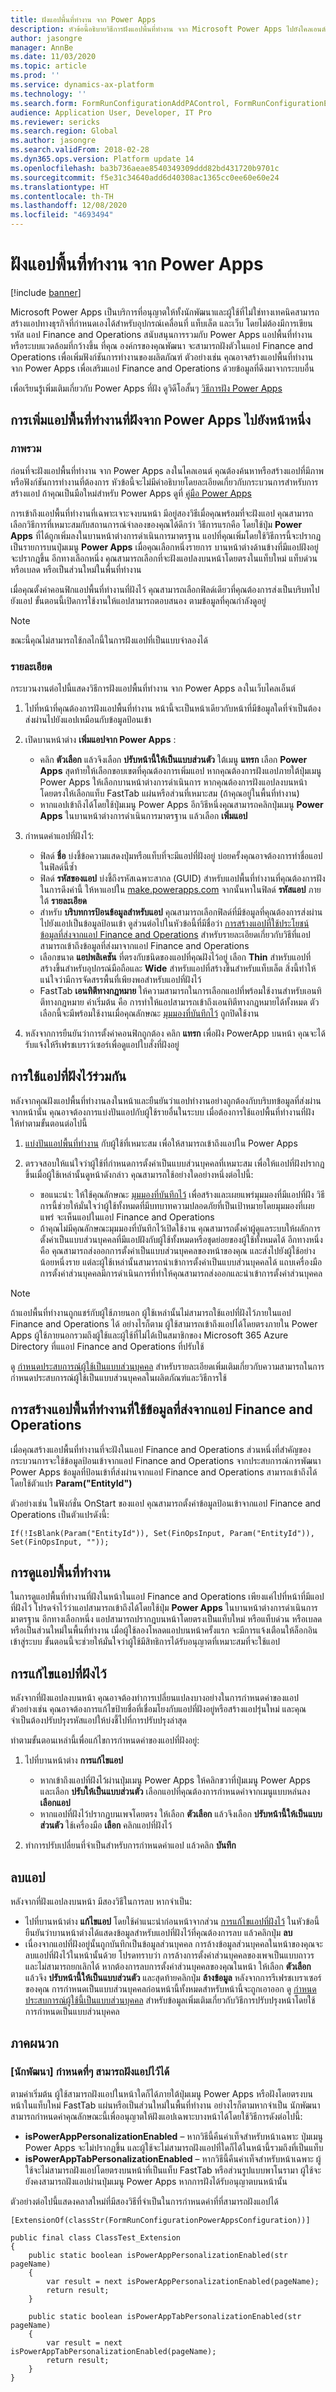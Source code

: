 ```yaml
---
title: ฝังแอปพื้นที่ทำงาน จาก Power Apps
description: หัวข้อนี้อธิบายวิธีการฝังแอปพื้นที่ทำงาน จาก Microsoft Power Apps ไปยังไคลเอนต์เพื่อเสริมฟังก์ชันของผลิตภัณฑ์
author: jasongre
manager: AnnBe
ms.date: 11/03/2020
ms.topic: article
ms.prod: ''
ms.service: dynamics-ax-platform
ms.technology: ''
ms.search.form: FormRunConfigurationAddPAControl, FormRunConfigurationEditPAControl
audience: Application User, Developer, IT Pro
ms.reviewer: sericks
ms.search.region: Global
ms.author: jasongre
ms.search.validFrom: 2018-02-28
ms.dyn365.ops.version: Platform update 14
ms.openlocfilehash: ba3b736aeae8540349309ddd82bd431720b9701c
ms.sourcegitcommit: f5e31c34640add6d40308ac1365cc0ee60e60e24
ms.translationtype: HT
ms.contentlocale: th-TH
ms.lasthandoff: 12/08/2020
ms.locfileid: "4693494"
---
```

# <a name="embed-canvas-apps-from-power-apps"></a>ฝังแอปพื้นที่ทำงาน จาก Power Apps

[!include [banner](../includes/banner.md)]

Microsoft Power Apps เป็นบริการที่อนุญาตให้ทั้งนักพัฒนาและผู้ใช้ที่ไม่ใช่ทางเทคนิคสามารถสร้างแอปทางธุรกิจที่กำหนดเองได้สำหรับอุปกรณ์เคลื่อนที่ แท็บเล็ต และเว็บ โดยไม่ต้องมีการเขียนรหัส แอป Finance and Operations สนับสนุนการรวมกับ Power Apps แอปพื้นที่ทำงาน หรือระบบแวดล้อมที่กว้างขึ้น ที่คุณ องค์กรของคุณพัฒนา จะสามารถฝังตัวในแอป Finance and Operations เพื่อเพิ่มฟังก์ชันการทำงานของผลิตภัณฑ์ ตัวอย่างเช่น คุณอาจสร้างแอปพื้นที่ทำงาน จาก Power Apps เพื่อเสริมแอป Finance and Operations ด้วยข้อมูลที่ดึงมาจากระบบอื่น

เพื่อเรียนรู้เพิ่มเติมเกี่ยวกับ Power Apps ที่ฝัง ดูวิดีโอสั้นๆ [วิธีการฝัง Power Apps](https://www.youtube.com/watch?v=x3qyA1bH-NY)

## <a name="adding-an-embedded-canvas-app-from-power-apps-to-a-page"></a>การเพิ่มแอปพื้นที่ทำงานที่ฝังจาก Power Apps ไปยังหน้าหนึ่ง

### <a name="overview"></a>ภาพรวม

ก่อนที่จะฝังแอปพื้นที่ทำงาน จาก Power Apps ลงในไคลเอนต์ คุณต้องค้นหาหรือสร้างแอปที่มีภาพหรือฟังก์ชันการทำงานที่ต้องการ หัวข้อนี้จะไม่มีคำอธิบายโดยละเอียดเกี่ยวกับกระบวนการสำหรับการสร้างแอป ถ้าคุณเป็นมือใหม่สำหรับ Power Apps ดูที่ [คู่มือ Power Apps](https://docs.microsoft.com/powerapps/)

การเข้าถึงแอปพื้นที่ทำงานที่เฉพาะเจาะจงบนหน้า มีอยู่สองวิธีเมื่อคุณพร้อมที่จะฝังแอป คุณสามารถเลือกวิธีการที่เหมาะสมกับสถานการณ์จำลองของคุณได้ดีกว่า วิธีการแรกคือ โดยใช้ปุ่ม **Power Apps** ที่ได้ถูกเพิ่มลงในบานหน้าต่างการดำเนินการมาตรฐาน แอปที่คุณเพิ่มโดยใช้วิธีการนี้จะปรากฏเป็นรายการบนปุ่มเมนู **Power Apps** เมื่อคุณเลือกหนึ่งรายการ บานหน้าต่างด้านข้างที่มีแอปฝังอยู่จะปรากฎขึ้น อีกทางเลือกหนึ่ง คุณสามารถเลือกที่จะฝังแอปลงบนหน้าโดยตรงในแท็บใหม่ แท็บด่วน หรือเบลด หรือเป็นส่วนใหม่ในพื้นที่ทำงาน

เมื่อคุณตั้งค่าคอนฟิกแอปพื้นที่ทำงานที่ฝังไว้ คุณสามารถเลือกฟิลด์เดียวที่คุณต้องการส่งเป็นบริบทไปยังแอป ขั้นตอนนี้เปิดการใช้งานให้แอปสามารถตอบสนอง ตามข้อมูลที่คุณกำลังดูอยู่

> [!NOTE]
> ขณะนี้คุณไม่สามารถใช้กลไกนี้ในการฝังแอปที่เป็นแบบจำลองได้  

### <a name="details"></a>รายละเอียด

กระบวนงานต่อไปนี้แสดงวิธีการฝังแอปพื้นที่ทำงาน จาก Power Apps ลงในเว็บไคลเอ็นต์

1. ไปที่หน้าที่คุณต้องการฝังแอปพื้นที่ทำงาน หน้านี้จะเป็นหน้าเดียวกับหน้าที่มีข้อมูลใดที่จำเป็นต้องส่งผ่านไปยังแอปเหมือนกับข้อมูลป้อนเข้า
2. เปิดบานหน้าต่าง **เพิ่มแอปจาก Power Apps** :

    - คลิก **ตัวเลือก** แล้วจึงเลือก **ปรับหน้านี้ให้เป็นแบบส่วนตัว** ใต้เมนู **แทรก** เลือก **Power Apps** สุดท้ายให้เลือกขอบเขตที่คุณต้องการเพิ่มแอป หากคุณต้องการฝังแอปภายใต้ปุ่มเมนู Power Apps ให้เลือกบานหน้าต่างการดำเนินการ หากคุณต้องการฝังแอปลงบนหน้าโดยตรงให้เลือกแท็บ FastTab แผ่นหรือส่วนที่เหมาะสม (ถ้าคุณอยู่ในพื้นที่ทำงาน)
    - หากแอปเข้าถึงได้โดยใช้ปุ่มเมนู Power Apps อีกวิธีหนึ่งคุณสามารถคลิกปุ่มเมนู **Power Apps** ในบานหน้าต่างการดำเนินการมาตรฐาน แล้วเลือก **เพิ่มแอป**

3. กำหนดค่าแอปที่ฝังไว้:

    - ฟิลด์ **ชื่อ** บ่งชี้ข้อความแสดงปุ่มหรือแท็บที่จะมีแอปที่ฝังอยู่ บ่อยครั้งคุณอาจต้องการทำชื่อแอปในฟิลด์นี้ซ้ำ
    - ฟิลด์ **รหัสของแอป** บ่งชี้ถึงรหัสเฉพาะสากล (GUID) สำหรับแอปพื้นที่ทำงานที่คุณต้องการฝัง ในการดึงค่านี้ ให้หาแอปใน [make.powerapps.com](https://make.powerapps.com) จากนั้นหาในฟิลด์ **รหัสแอป** ภายใต้ **รายละเอียด**
    - สำหรับ **บริบทการป้อนข้อมูลสำหรับแอป** คุณสามารถเลือกฟิลด์ที่มีข้อมูลที่คุณต้องการส่งผ่านไปยังแอปเป็นข้อมูลป้อนเข้า ดูส่วนต่อไปในหัวข้อนี้ที่มีชื่อว่า [การสร้างแอปที่ใช้ประโยชน์ข้อมูลที่ส่งจากแอป Finance and Operations](#building-a-canvas-app-that-uses-data-that-is-sent-from-finance-and-operations-apps) สำหรับรายละเอียดเกี่ยวกับวิธีที่แอปสามารถเข้าถึงข้อมูลที่ส่งมาจากแอป Finance and Operations
    - เลือกขนาด **แอปพลิเคชัน** ที่ตรงกับชนิดของแอปที่คุณฝังไว้อยู่ เลือก **Thin** สำหรับแอปที่สร้างขึ้นสำหรับอุปกรณ์มือถือและ **Wide** สำหรับแอปที่สร้างขึ้นสำหรับแท็บเล็ต สิ่งนี้ทำให้แน่ใจว่ามีการจัดสรรพื้นที่เพียงพอสำหรับแอปที่ฝังไว้
    - FastTab **เอนทิตีทางกฎหมาย** ให้ความสามารถในการเลือกแอปที่พร้อมใช้งานสำหรับเอนทิตีทางกฎหมาย ค่าเริ่มต้น คือ การทำให้แอปสามารถเข้าถึงเอนทิตีทางกฎหมายได้ทั้งหมด ตัวเลือกนี้จะมีพร้อมใช้งานเมื่อคุณลักษณะ [มุมมองที่บันทึกไว้](saved-views.md) ถูกปิดใช้งาน 

4. หลังจากการยืนยันว่าการตั้งค่าคอนฟิกถูกต้อง คลิก **แทรก** เพื่อฝัง PowerApp บนหน้า คุณจะได้รับแจ้งให้รีเฟรชเบราว์เซอร์เพื่อดูแอปใบสั่งที่ฝังอยู่

## <a name="sharing-an-embedded-app"></a>การใช้แอปที่ฝังไว้ร่วมกัน

หลังจากคุณฝังแอปพื้นที่ทำงานลงในหน้าและยืนยันว่าแอปทำงานอย่างถูกต้องกับบริบทข้อมูลที่ส่งผ่านจากหน้านั้น คุณอาจต้องการแบ่งปันแอปกับผู้ใช้รายอื่นในระบบ เมื่อต้องการใช้แอปพื้นที่ทำงานที่ฝัง ให้ทำตามขั้นตอนต่อไปนี้

1. [แบ่งปันแอปพื้นที่ทำงาน](https://docs.microsoft.com/powerapps/maker/canvas-apps/share-app) กับผู้ใช้ที่เหมาะสม เพื่อให้สามารถเข้าถึงแอปใน Power Apps 

2. ตรวจสอบให้แน่ใจว่าผู้ใช้ที่กำหนดการตั้งค่าเป็นแบบส่วนบุคคลที่เหมาะสม เพื่อให้แอปที่ฝังปรากฏขึ้นเมื่อผู้ใช้เหล่านั้นดูหน้าดังกล่าว คุณสามารถใช้อย่างใดอย่างหนึ่งต่อไปนี้:

    - ขอแนะนำ: ให้ใช้คุณลักษณะ [มุมมองที่บันทึกไว้](saved-views.md) เพื่อสร้างและเผยแพร่มุมมองที่มีแอปที่ฝัง วิธีการนี้ช่วยให้มั่นใจว่าผู้ใช้ทั้งหมดที่มีบทบาทความปลอดภัยที่เป็นเป้าหมายโดยมุมมองที่เผยแพร่ จะเห็นแอปในแอป Finance and Operations 
    - ถ้าคุณไม่มีคุณลักษณะมุมมองที่บันทึกไว้เปิดใช้งาน คุณสามารถตั้งค่าผู้ดูแลระบบให้ผลักการตั้งค่าเป็นแบบส่วนบุคคลที่มีแอปฝังกับผู้ใช้ทั้งหมดหรือชุดย่อยของผู้ใช้ทั้งหมดได้ อีกทางหนึ่งคือ คุณสามารถส่งออกการตั้งค่าเป็นแบบส่วนบุคคลของหน้าของคุณ และส่งไปยังผู้ใช้อย่างน้อยหนึ่งราย แต่ละผู้ใช้เหล่านั้นสามารถนำเข้าการตั้งค่าเป็นแบบส่วนบุคคลได้ แถบเครื่องมือการตั้งค่าส่วนบุคคลมีการดำเนินการที่ทำให้คุณสามารถส่งออกและนำเข้าการตั้งค่าส่วนบุคคล 
    
> [!NOTE]
> ถ้าแอปพื้นที่ทำงานถูกแชร์กับผู้ใช้ภายนอก ผู้ใช้เหล่านั้นไม่สามารถใช้แอปที่ฝังไว้ภายในแอป Finance and Operations ได้ อย่างไรก็ตาม ผู้ใช้สามารถเข้าถึงแอปได้โดยตรงภายใน Power Apps ผู้ใช้ภายนอกรวมถึงผู้ใช้และผู้ใช้ที่ไม่ได้เป็นสมาชิกของ Microsoft 365 Azure Directory ที่แแอป Finance and Operations ที่ปรับใช้

ดู [กำหนดประสบการณ์ผู้ใช้เป็นแบบส่วนบุคคล](personalize-user-experience.md) สำหรับรายละเอียดเพิ่มเติมเกี่ยวกับความสามารถในการกำหนดประสบการณ์ผู้ใช้เป็นแบบส่วนบุคคลในผลิตภัณฑ์และวิธีการใช้

## <a name="building-a-canvas-app-that-uses-data-that-is-sent-from-finance-and-operations-apps"></a>การสร้างแอปพื้นที่ทำงานที่ใช้ข้อมูลที่ส่งจากแอป Finance and Operations

เมื่อคุณสร้างแอปพื้นที่ทำงานที่จะฝังในแอป Finance and Operations ส่วนหนึ่งที่สำคัญของกระบวนการจะใช้ข้อมูลป้อนเข้าจากแอป Finance and Operations จากประสบการณ์การพัฒนา Power Apps ข้อมูลที่ป้อนเข้าที่ส่งผ่านจากแอป Finance and Operations สามารถเข้าถึงได้โดยใช้ตัวแปร **Param("EntityId")**

ตัวอย่างเช่น ในฟังก์ชั่น OnStart ของแอป คุณสามารถตั้งค่าข้อมูลป้อนเข้าจากแอป Finance and Operations เป็นตัวแปรดังนี้:

```powerapps
If(!IsBlank(Param("EntityId")), Set(FinOpsInput, Param("EntityId")), Set(FinOpsInput, ""));
```

## <a name="viewing-a-canvas-app"></a>การดูแอปพื้นที่ทำงาน

ในการดูแอปพื้นที่ทำงานที่ฝังในหน้าในแอป Finance and Operations เพียงแค่ไปที่หน้าที่มีแอปที่ฝังไว้ โปรดจำไว้ว่าแอปสามารถเข้าถึงได้โดยใช้ปุ่ม **Power Apps** ในบานหน้าต่างการดำเนินการมาตรฐาน อีกทางเลือกหนึ่ง แอปสามารถปรากฎบนหน้าโดยตรงเป็นแท็บใหม่ หรือแท็บด่วน หรือเบลด หรือเป็นส่วนใหม่ในพื้นที่ทำงาน เมื่อผู้ใช้ลองโหลดแอปบนหน้าครั้งแรก จะมีการแจ้งเตือนให้ล็อกอินเข้าสู่ระบบ ขั้นตอนนี้จะช่วยให้มั่นใจว่าผู้ใช้มีสิทธิการได้รับอนุญาตที่เหมาะสมที่จะใช้แอป

## <a name="editing-an-embedded-app"></a>การแก้ไขแอปที่ฝังไว้

หลังจากที่ฝังแอปลงบนหน้า คุณอาจต้องทำการเปลี่ยนแปลงบางอย่างในการกำหนดค่าของแอป ตัวอย่างเช่น คุณอาจต้องการแก้ไขป้ายชื่อที่เชื่อมโยงกับแอปที่ฝังอยู่หรือสร้างแอปรุ่นใหม่ และคุณจำเป็นต้องปรับปรุงรหัสแอปให้บ่งชี้ไปที่การปรับปรุงล่าสุด

ทำตามขั้นตอนเหล่านี้เพื่อแก้ไขการกำหนดค่าของแอปที่ฝังอยู่:

1. ไปที่บานหน้าต่าง **การแก้ไขแอป**

    - หากเข้าถึงแอปที่ฝังไว้ผ่านปุ่มเมนู Power Apps ให้คลิกขวาที่ปุ่มเมนู Power Apps และเลือก **ปรับให้เป็นแบบส่วนตัว** เลือกแอปที่คุณต้องการกำหนดค่าจากเมนูแบบหล่นลง **เลือกแอป** 
    - หากแอปที่ฝังไว้ปรากฏบนเพจโดยตรง ให้เลือก **ตัวเลือก** แล้วจึงเลือก **ปรับหน้านี้ให้เป็นแบบส่วนตัว** ใช้เครื่องมือ **เลือก** คลิกแอปที่ฝังไว้

2. ทำการปรับเปลี่ยนที่จำเป็นสำหรับการกำหนดค่าแอป แล้วคลิก **บันทึก** 

## <a name="removing-an-app"></a>ลบแอป

หลังจากที่ฝังแอปลงบนหน้า มีสองวิธีในการลบ หากจำเป็น:

- ไปที่บานหน้าต่าง **แก้ไขแอป** โดยใช้คำแนะนำก่อนหน้าจากส่วน [การแก้ไขแอปที่ฝังไว้](#editing-an-embedded-app) ในหัวข้อนี้ ยืนยันว่าบานหน้าต่างได้แสดงข้อมูลสำหรับแอปที่ฝังไว้ที่คุณต้องการลบ แล้วคลิกปุ่ม **ลบ** 
- เนื่องจากแอปที่ฝังอยู่นั้นถูกบันทึกเป็นข้อมูลส่วนบุคคล การล้างข้อมูลส่วนบุคคลในหน้าของคุณจะลบแอปที่ฝังไว้ในหน้านั้นด้วย โปรดทราบว่า การล้างการตั้งค่าส่วนบุคคลของเพจเป็นแบบถาวร และไม่สามารถยกเลิกได้ หากต้องการลบการตั้งค่าส่วนบุคคลของคุณในหน้า ให้เลือก **ตัวเลือก** แล้วจึง **ปรับหน้านี้ให้เป็นแบบส่วนตัว** และสุดท้ายคลิกปุ่ม **ล้างข้อมูล** หลังจากการรีเฟรชเบราเซอร์ของคุณ การกำหนดเป็นแบบส่วนบุคคลก่อนหน้านี้ทั้งหมดสำหรับหน้านี้จะถูกเอาออก ดู [กำหนดประสบการณ์ผู้ใช้นี้เป็นแบบส่วนบุคคล](personalize-user-experience.md) สำหรับข้อมูลเพิ่มเติมเกี่ยวกับวิธีการปรับปรุงหน้าโดยใช้การกำหนดเป็นแบบส่วนบุคคล

## <a name="appendix"></a>ภาคผนวก

### <a name="developer-specifying-where-an-app-can-be-embedded"></a>[นักพัฒนา] กำหนดที่ๆ สามารถฝังแอปไว้ได้

ตามค่าเริ่มต้น ผู้ใช้สามารถฝังแอปในหน้าใดก็ได้ภายใต้ปุ่มเมนู Power Apps หรือฝังโดยตรงบนหน้าในแท็บใหม่ FastTab แผ่นหรือเป็นส่วนใหม่ในพื้นที่ทำงาน อย่างไรก็ตามหากจำเป็น นักพัฒนาสามารถกำหนดค่าคุณลักษณะนี้เพื่ออนุญาตให้ฝังแอปเฉพาะบางหน้าได้โดยใช้วิธีการดังต่อไปนี้:

- **isPowerAppPersonalizationEnabled** – หากวิธีนี้คืนค่าเท็จสำหรับหน้าเฉพาะ ปุ่มเมนู Power Apps จะไม่ปรากฏขึ้น และผู้ใช้จะไม่สามารถฝังแอปที่ใดก็ได้ในหน้านี้รวมถึงที่เป็นแท็บ
- **isPowerAppTabPersonalizationEnabled** – หากวิธีนี้คืนค่าเท็จสำหรับหน้าเฉพาะ ผู้ใช้จะไม่สามารถฝังแอปโดยตรงบนหน้าที่เป็นแท็บ FastTab หรือส่วนรูปแบบพาโนรามา ผู้ใช้จะยังคงสามารถฝังแอปผ่านปุ่มเมนู Power Apps หากการฝังได้รับอนุญาตบนหน้านั้น

ตัวอย่างต่อไปนี้แสดงคลาสใหม่ที่มีสองวิธีที่จำเป็นในการกำหนดค่าที่ที่สามารถฝังแอปได้

```powerapps
[ExtensionOf(classStr(FormRunConfigurationPowerAppsConfiguration))]

public final class ClassTest_Extension
{
    public static boolean isPowerAppPersonalizationEnabled(str pageName)
    {
        var result = next isPowerAppPersonalizationEnabled(pageName);
        return result;
    }
    
    public static boolean isPowerAppTabPersonalizationEnabled(str pageName)
    {
        var result = next isPowerAppTabPersonalizationEnabled(pageName);
        return result;
    }
}
```
